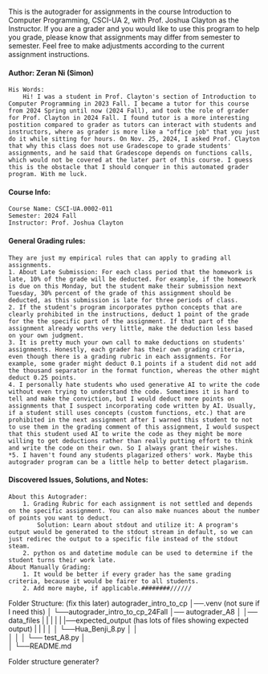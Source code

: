 This is the autograder for assignments in the course Introduction to Computer Programming, CSCI-UA 2, with Prof. Joshua Clayton as the Instructor. If you are a grader and you would like to use this program to help you grade, please know that assignments may differ from semester to semester. Feel free to make adjustments according to the current assignment instructions.

#### Author: Zeran Ni (Simon)
    His Words:
        Hi! I was a student in Prof. Clayton's section of Introduction to Computer Programming in 2023 Fall. I became a tutor for this course from 2024 Spring until now (2024 Fall), and took the role of grader for Prof. Clayton in 2024 Fall. I found tutor is a more interesting postition compared to grader as tutors can interact with students and instructors, where as grader is more like a "office job" that you just do it while sitting for hours. On Nov. 25, 2024, I asked Prof. Clayton that why this class does not use Gradescope to grade students' assignments, and he said that Gradescope depends on functions calls, which would not be covered at the later part of this course. I guess this is the obstacle that I should conquer in this automated grader program. With me luck.

#### Course Info:
    Course Name: CSCI-UA.0002-011
    Semester: 2024 Fall
    Instructor: Prof. Joshua Clayton

#### General Grading rules:
    They are just my empirical rules that can apply to grading all assignments.
    1. About Late Submission: For each class period that the homework is late, 10% of the grade will be deducted. For example, if the homework is due on this Monday, but the student make their submission next Tuesday, 30% percent of the grade of this assignment should be deducted, as this submission is late for three periods of class.
    2. If the student's program incorporates python concepts that are clearly prohibited in the instructions, deduct 1 point of the grade for the the specific part of the assignment. If that part of the assignment already worths very little, make the deduction less based on your own judgment.
    3. It is pretty much your own call to make deductions on students' assignments. Honestly, each grader has their own grading criteria, even though there is a grading rubric in each assignments. For example, some grader might deduct 0.1 points if a student did not add the thousand separator in the format function, whereas the other might deduct 0.25 points.
    4. I personally hate students who used generative AI to write the code without even trying to understand the code. Sometimes it is hard to tell and make the conviction, but I would deduct more points on assignments that I suspect incorporating code written by AI. Usually, if a student still uses concepts (custom functions, etc.) that are prohibited in the next assignment after I warned this student to not to use them in the grading comment of this assignment, I would suspect that this student used AI to write the code as they might be more willing to get deductions rather than really putting effort to think and write the code on their own. So I always grant their wishes.
    *5. I haven't found any students plagarized others' work. Maybe this autograder program can be a little help to better detect plagarism.

#### Discovered Issues, Solutions, and Notes:
    About this Autograder:
        1. Grading Rubric for each assignment is not settled and depends on the specific assignment. You can also make nuances about the number of points you want to deduct.
            Solution: Learn about stdout and utilize it: A program's output would be generated to the stdout stream in default, so we can just redirec the output to a specific file instead of the stdout steam.
        2. python os and datetime module can be used to determine if the student turns their work late.
    About Manually Grading:
        1. It would be better if every grader has the same grading criteria, because it would be fairer to all students.
        2. Add more maybe, if applicable.########//////

Folder Structure: (fix this later)
autograder_intro_to_cp
    │──.venv (not sure if I need this)
    │
    └──autograder_intro_to_cp_24Fall
        │── autograder_A8
        │       │── data_files
        |       |       |
        |       |       |──expected_output (has lots of files showing expected output)
        |       |       |
        │       │       └──Hua_Benji_8.py
        │       │       
        │       │
        │       └── test_A8.py
        │       
        │
        └──README.md

Folder structure generater?

